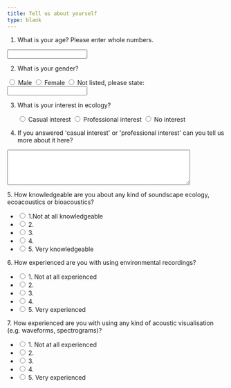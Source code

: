 ```yaml
---
title: Tell us about yourself
type: blank
---
```


1. What is your age?
Please enter whole numbers. <p id = q1>
<input type="text" name="Q1age"/>

2. What is your gender? <p id = q2><ul>
<input type = "radio" name = "Q2" value = "1">
<label>Male </label>
<input type = "radio" name = "Q2" value = "2">
<label>Female </label>
<input type = "radio" name = "Q2" value = "3">
<label>Not listed, please state: </label>
<input type="text" name="othergender_text"/></ul>

3. What is your interest in ecology? <p id = q3>
<input type = "radio" name = "Q3" value = "1"> Casual interest
<input type = "radio" name = "Q3" value = "2"> Professional interest
<input type = "radio" name = "Q3" value = "3"> No interest</ul>

4. If you answered 'casual interest' or 'professional interest' can you tell us more about it here? <p id = q4>
<textarea id="Q4" name="Q4" class="element textarea medium" rows = "5" cols = "50"></textarea>

<label class= "statement">5. How knowledgeable are you about any kind of soundscape ecology, ecoacoustics or bioacoustics?</label><p id="q5">
<ul class = "likert">
    <li>
        <input type="radio" name="q5" value="1">
        <label>1.Not at all knowledgeable</label>
     </li>
      <li>
     <input type="radio" name="q5" value="2">
        <label>2.</label>
    </li>
      <li>
      <input type="radio" name="q5" value="3">
        <label>3. </label>
     </li>
      <li>
      <input type="radio" name="q5" value="4">
        <label>4. </label>
    </li>
      <li>
     <input type="radio" name="q5" value="5">
        <label>5. Very knowledgeable</label>
     </li>
</ul>

<label class= "statement">6. How experienced are you with using environmental recordings? </label><p id = q6>
<ul class= "likert">
     <li>
        <input type="radio" name="q6" value="1">
        <label>1. Not at all experienced</label>
    </li>
      <li>
        <input type="radio" name="q6" value="2">
        <label>2.</label>
    </li>
      <li>
        <input type="radio" name="q6" value="3">
        <label>3. </label>
    </li>
      <li>
        <input type="radio" name="q6" value="4">
        <label>4. </label>
    </li>
      <li>
        <input type="radio" name="q6" value="5">
        <label>5. Very experienced</label>
    </li>
</ul>

<label class= "statement">7. How experienced are you with using any kind of acoustic visualisation (e.g. waveforms, spectrograms)?</label><p id = q7>
<ul class="likert">
     <li>
        <input type="radio" name="q7" value="1">
        <label>1. Not at all experienced</label>
    </li>
      <li>
        <input type="radio" name="q7" value="2">
        <label>2.</label>
    </li>
      <li>
        <input type="radio" name="q7" value="3">
        <label>3. </label>
    </li>
      <li>
        <input type="radio" name="q7" value="4">
        <label>4. </label>
    </li>
      <li>
        <input type="radio" name="q7" value="5">
        <label>5. Very experienced</label>
    </li>
</ul>
